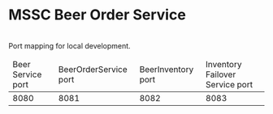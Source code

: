 # MSSC Beer Order Service

<br>
Port mapping for local development.
<table>
    <thead>
            <td>Beer Service port</td>
            <td>BeerOrderService port</td>
            <td>BeerInventory port</td>
            <td>Inventory Failover Service port</td>
    </thead>
    <tbody>
        <tr>
            <td>8080</td>
            <td>8081</td>
            <td>8082</td>
            <td>8083</td>
        </tr>
    </tbody>
</table>
